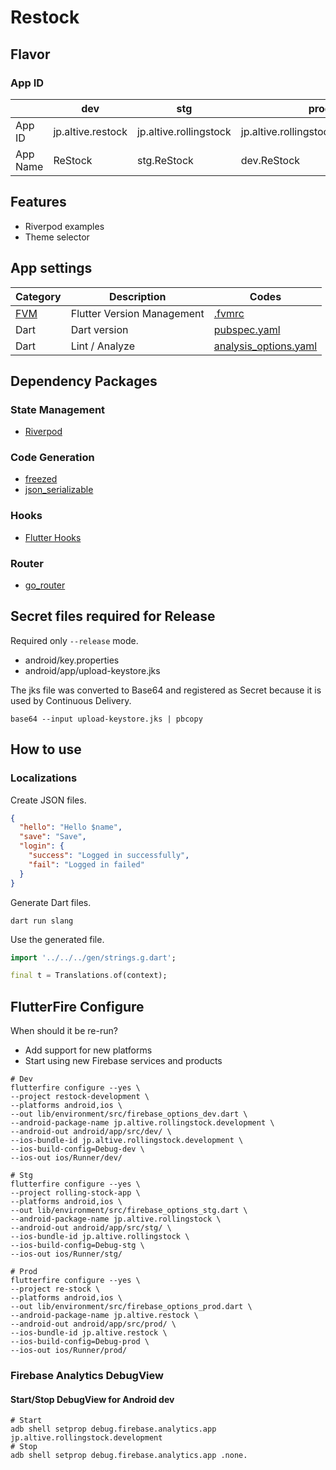 # Restock

## Flavor

### App ID

|          | dev               | stg                    | prod                               |
| -------- | ----------------- | ---------------------- | ---------------------------------- |
| App ID   | jp.altive.restock | jp.altive.rollingstock | jp.altive.rollingstock.development |
| App Name | ReStock           | stg.ReStock            | dev.ReStock                        |

## Features

- Riverpod examples
- Theme selector

## App settings
| Category                                 | Description                | Codes                                            |
| ---------------------------------------- | -------------------------- | ------------------------------------------------ |
| [FVM](https://github.com/leoafarias/fvm) | Flutter Version Management | [.fvmrc](../../.fvmrc)                           |
| Dart                                     | Dart version               | [pubspec.yaml](./pubspec.yaml)                   |
| Dart                                     | Lint / Analyze             | [analysis_options.yaml](./analysis_options.yaml) |

## Dependency Packages

### State Management
- [Riverpod](https://riverpod.dev/)

### Code Generation
- [freezed](https://pub.dev/packages/freezed)
- [json_serializable](https://pub.dev/packages/json_serializable)

### Hooks
- [Flutter Hooks](https://pub.dev/packages/flutter_hooks)

### Router
- [go_router](https://pub.dev/packages/go_router)

## Secret files required for Release

Required only `--release` mode.

- android/key.properties
- android/app/upload-keystore.jks

The jks file was converted to Base64 and registered as Secret because it is used by Continuous Delivery.

```
base64 --input upload-keystore.jks | pbcopy
```

## How to use

### Localizations

Create JSON files.

```json
{
  "hello": "Hello $name",
  "save": "Save",
  "login": {
    "success": "Logged in successfully",
    "fail": "Logged in failed"
  }
}
```
Generate Dart files.

```shell
dart run slang
```

Use the generated file.

```dart
import '../../../gen/strings.g.dart';

final t = Translations.of(context);
```

## FlutterFire Configure

When should it be re-run?
- Add support for new platforms
- Start using new Firebase services and products

```shell
# Dev
flutterfire configure --yes \
--project restock-development \
--platforms android,ios \
--out lib/environment/src/firebase_options_dev.dart \
--android-package-name jp.altive.rollingstock.development \
--android-out android/app/src/dev/ \
--ios-bundle-id jp.altive.rollingstock.development \
--ios-build-config=Debug-dev \
--ios-out ios/Runner/dev/

# Stg
flutterfire configure --yes \
--project rolling-stock-app \
--platforms android,ios \
--out lib/environment/src/firebase_options_stg.dart \
--android-package-name jp.altive.rollingstock \
--android-out android/app/src/stg/ \
--ios-bundle-id jp.altive.rollingstock \
--ios-build-config=Debug-stg \
--ios-out ios/Runner/stg/

# Prod
flutterfire configure --yes \
--project re-stock \
--platforms android,ios \
--out lib/environment/src/firebase_options_prod.dart \
--android-package-name jp.altive.restock \
--android-out android/app/src/prod/ \
--ios-bundle-id jp.altive.restock \
--ios-build-config=Debug-prod \
--ios-out ios/Runner/prod/
```

### Firebase Analytics DebugView

#### Start/Stop DebugView for Android dev

```shell
# Start
adb shell setprop debug.firebase.analytics.app jp.altive.rollingstock.development
# Stop
adb shell setprop debug.firebase.analytics.app .none.
```
